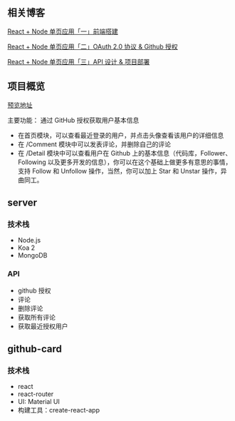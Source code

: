 
## 相关博客

[React + Node 单页应用「一」前端搭建](http://www.lijundong.com/application-with-react-and-node-1th/)

[React + Node 单页应用「二」OAuth 2.0 协议 & Github 授权](http://www.lijundong.com/application-with-react-and-node-2th/)

[React + Node 单页应用「三」API 设计 & 项目部署](http://www.lijundong.com/application-with-react-and-node-3th/)


## 项目概览
[预览地址](http://github.lijundong.com/)

主要功能：
通过 GitHub 授权获取用户基本信息

- 在首页模块，可以查看最近登录的用户，并点击头像查看该用户的详细信息
- 在 /Comment 模块中可以发表评论，并删除自己的评论
- 在 /Detail 模块中可以查看用户在 Github 上的基本信息（代码库，Follower、Following 以及更多开发的信息），你可以在这个基础上做更多有意思的事情，支持 Follow 和 Unfollow 操作，当然，你可以加上 Star 和 Unstar 操作，异曲同工。

## server
### 技术栈
- Node.js 
- Koa 2
- MongoDB

### API

- github 授权
- 评论
- 删除评论
- 获取所有评论
- 获取最近授权用户

## github-card
### 技术栈
- react
- react-router
- UI: Material UI
- 构建工具：create-react-app



